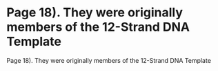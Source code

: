 # Page 18). They were originally members of the 12-Strand DNA Template

Page 18). They were originally members of the 12-Strand DNA Template